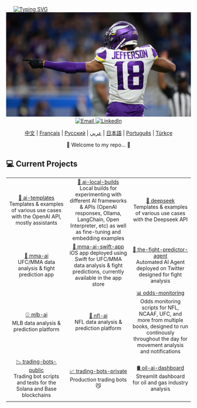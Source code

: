 <div align="left" style="margin-left: 20px;">
    <a href="https://github.com/bestisblessed">
        <!-- <img src="https://readme-typing-svg.demolab.com?font=Georgia&size=20&duration=2500&pause=200&color=800080&background=FFFFFF00&multiline=true&width=500&height=80&lines=Tyler+Durette;I+like+AI+Stuff+and+Sports.." alt="Typing SVG" /> -->
        <img src="https://readme-typing-svg.demolab.com?font=Georgia&size=20&duration=2500&pause=200&color=800080&background=FFFFFF00&multiline=true&width=500&height=80&lines=Tyler+Durette;AI%2C+Algorithms%2C+Automation%2C+Sports.." alt="Typing SVG" />
        <!-- AI, Algos, Automation, Sports... -->
    </a>
</div>

<div align="center">
    <img src="images/justin-jefferson-2.jpg" alt="Justin Jefferson" width="700"/>
    <br>
    <a href="mailto:tyler.durette@gmail.com">
        <img src="https://img.shields.io/badge/-Email-red?style=flat-square&logo=gmail&logoColor=white" alt="Email" />
    </a>
    <a href="https://www.linkedin.com/in/tyler-durette-43b54317a/">
        <img src="https://img.shields.io/badge/-LinkedIn-blue?style=flat-square&logo=linkedin" alt="LinkedIn" />
    </a>
</div>


<p align="center">
    <a href="https://github.com/bestisblessed/bestisblessed/blob/main/README_CN.md">中文</a> |
    <a href="https://github.com/bestisblessed/bestisblessed/blob/main/README_FR.md">Français</a> |
    <a href="https://github.com/bestisblessed/bestisblessed/blob/main/README_RU.md">Русский</a> |
    <a href="https://github.com/bestisblessed/bestisblessed/blob/main/README_AR.md">عربي</a> |
    <a href="https://github.com/bestisblessed/bestisblessed/blob/main/README_JP.md">日本語</a> |
    <a href="https://github.com/bestisblessed/bestisblessed/blob/main/README_PTBR.md">Português</a> |
    <a href="https://github.com/bestisblessed/bestisblessed/blob/main/README_TR.md">Türkçe</a>
</p>
<p align="center">🚀 Welcome to my repo... 🚀</p>




<h2 align="left">💻 Current Projects</h2>
<table>
  <tr>
    <td style="width:220px;height:120px;text-align:center;vertical-align:middle;">
      <div>
        <a href="https://github.com/bestisblessed/ai-templates">🤖 ai-templates</a><br>
        Templates & examples of various use cases with the OpenAI API, mostly assistants
      </div>
    </td>
    <td style="width:220px;height:120px;text-align:center;vertical-align:middle;">
      <div>
        <a href="https://github.com/bestisblessed/ai-local-builds">🤖 ai-local-builds</a><br>
        Local builds for experimenting with different AI frameworks & APIs (OpenAI responses, Ollama, LangChain, Open Interpreter, etc) as well as fine-tuning and embedding examples
      </div>
    </td>
    <td style="width:220px;height:120px;text-align:center;vertical-align:middle;">
      <div>
        <a href="https://github.com/bestisblessed/deepseek">🤖 deepseek</a><br>
        Templates & examples of various use cases with the Deepseek API
      </div>
    </td>
  </tr>
  <tr>
    <td style="width:220px;height:120px;text-align:center;vertical-align:middle;">
      <div>
        <a href="https://github.com/bestisblessed/mma-ai">🥊 mma-ai</a><br>
        UFC/MMA data analysis & fight prediction app
      </div>
    </td>
    <td style="width:220px;height:120px;text-align:center;vertical-align:middle;">
      <div>
        <a href="https://github.com/bestisblessed/mma-ai-swift-app">🥊 mma-ai-swift-app</a><br>
        iOS app deployed using Swift for UFC/MMA data analysis & fight predictions, currently available in the app store
      </div>
    </td>
    <td style="width:220px;height:120px;text-align:center;vertical-align:middle;">
      <div>
        <a href="https://github.com/bestisblessed/the-fight-predictor-agent">🥷 the-fight-predictor-agent</a><br>
        Automated AI Agent deployed on Twitter designed for fight analysis
      </div>
    </td>
  </tr>
  <tr>
    <td style="width:220px;height:120px;text-align:center;vertical-align:middle;">
      <div>
        <a href="https://github.com/bestisblessed/mlb-ai">⚾ mlb-ai</a><br>
        MLB data analysis & prediction platform
      </div>
    </td>
    <td style="width:220px;height:120px;text-align:center;vertical-align:middle;">
      <div>
        <a href="https://github.com/bestisblessed/nfl-ai">🏈 nfl-ai</a><br>
        NFL data analysis & prediction platform
      </div>
    </td>
    <td style="width:220px;height:120px;text-align:center;vertical-align:middle;">
      <div>
        <a href="https://github.com/bestisblessed/odds-monitoring">📊 odds-monitoring</a><br>
        Odds monitoring scripts for NFL, NCAAF, UFC, and more from multiple books, designed to run continously throughout the day for movement analysis and notifications
      </div>
    </td>
  </tr>
  <tr>
    <td style="width:220px;height:120px;text-align:center;vertical-align:middle;">
      <div>
        <a href="https://github.com/bestisblessed/trading-bots-public">📉 trading-bots-public</a><br>
        Trading bot scripts and tests for the Solana and Base blockchains
      </div>
    </td>
    <td style="width:220px;height:120px;text-align:center;vertical-align:middle;">
      <div>
        <a href="https://github.com/bestisblessed/trading-bots-private">📈 trading-bots-private</a><br>
        Production trading bots 😼
      </div>
    </td>
    <td style="width:220px;height:120px;text-align:center;vertical-align:middle;">
      <div>
        <a href="https://github.com/bestisblessed/oil-ai-dashboard">🛢️ oil-ai-dashboard</a><br>
        Streamlit dashboard for oil and gas industry analysis
      </div>
    </td>
  </tr>
</table>
</div>
